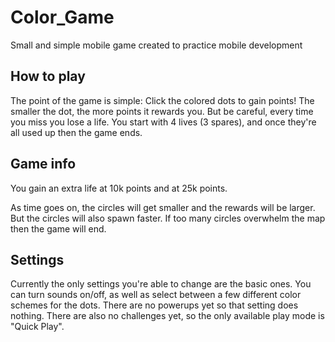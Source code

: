 # Color_Game
Small and simple mobile game created to practice mobile development

## How to play
The point of the game is simple: Click the colored dots to gain points! The smaller the dot, the more points it rewards you.
But be careful, every time you miss you lose a life. You start with 4 lives (3 spares), and once they're all used up then the game ends.

## Game info
You gain an extra life at 10k points and at 25k points. 

As time goes on, the circles will get smaller and the rewards will be larger. But the circles will also spawn faster.
If too many circles overwhelm the map then the game will end.

## Settings
Currently the only settings you're able to change are the basic ones. You can turn sounds on/off, as well as select between a few different
color schemes for the dots. There are no powerups yet so that setting does nothing. There are also no challenges yet, so the only available 
play mode is "Quick Play".
